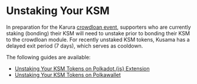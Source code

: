 # Unstaking Your KSM

In preparation for the Karura [crowdloan event](https://wiki.acala.network/karura/crowdloan), supporters who are currently staking \(bonding\) their KSM will need to unstake prior to bonding their KSM to the crowdloan module. For recently unstaked KSM tokens, Kusama has a delayed exit period \(7 days\), which serves as cooldown. 

The following guides are available: 

* [Unstaking Your KSM Tokens on Polkadot.{js} Extension](https://wiki.acala.network/karura/ksm-address/unstaking-your-ksm-tokens-on-polkadot.-js-extension)
* [Unstaking Your KSM Tokens on Polkawallet](https://wiki.acala.network/karura/ksm-address/unstake-polkawallet)

